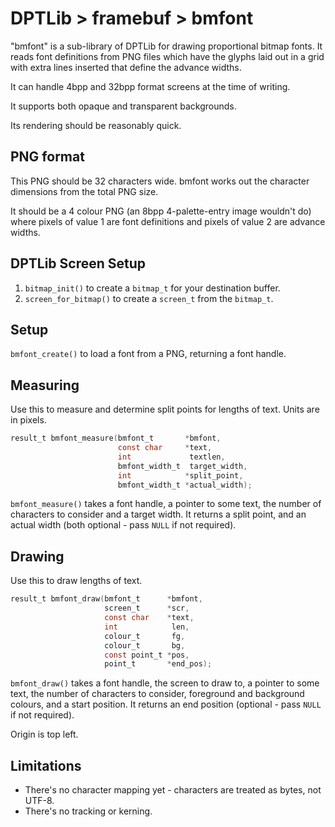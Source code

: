 DPTLib > framebuf > bmfont
==========================
"bmfont" is a sub-library of DPTLib for drawing proportional bitmap fonts. It reads font definitions from PNG files which have the glyphs laid out in a grid with extra lines inserted that define the advance widths.

It can handle 4bpp and 32bpp format screens at the time of writing.

It supports both opaque and transparent backgrounds.

Its rendering should be reasonably quick.


PNG format
----------
This PNG should be 32 characters wide. bmfont works out the character dimensions from the total PNG size.

It should be a 4 colour PNG (an 8bpp 4-palette-entry image wouldn't do) where pixels of value 1 are font definitions and pixels of value 2 are advance widths.


DPTLib Screen Setup
-------------------

1. `bitmap_init()` to create a `bitmap_t` for your destination buffer.
2. `screen_for_bitmap()` to create a `screen_t` from the `bitmap_t`.

Setup
-----

`bmfont_create()` to load a font from a PNG, returning a font handle.

Measuring
---------
Use this to measure and determine split points for lengths of text. Units are in pixels.

``` C
result_t bmfont_measure(bmfont_t       *bmfont,
                        const char     *text,
                        int             textlen,
                        bmfont_width_t  target_width,
                        int            *split_point,
                        bmfont_width_t *actual_width);
```

`bmfont_measure()` takes a font handle, a pointer to some text, the number of characters to consider and a target width. It returns a split point, and an actual width (both optional - pass `NULL` if not required).

Drawing
-------
Use this to draw lengths of text.

``` C
result_t bmfont_draw(bmfont_t      *bmfont,
                     screen_t      *scr,
                     const char    *text,
                     int            len,
                     colour_t       fg,
                     colour_t       bg,
                     const point_t *pos,
                     point_t       *end_pos);
```

`bmfont_draw()` takes a font handle, the screen to draw to, a pointer to some text, the number of characters to consider, foreground and background colours, and a start position. It returns an end position (optional - pass `NULL` if not required).

Origin is top left.

Limitations
-----------
* There's no character mapping yet - characters are treated as bytes, not UTF-8.
* There's no tracking or kerning.


